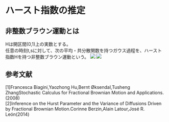 # ハースト指数の推定
## 非整数ブラウン運動とは
Hは開区間(0,1)上の実数とする。  
任意の時刻t,sに対して、次の平均・共分散関数を持つガウス過程を、ハースト指数Hを持つ非整数ブラウン運動という。
<img src="https://latex.codecogs.com/gif.latex?E[B_t^H]=0" />
<img src="https://latex.codecogs.com/gif.latex?R(t,s):=E[B_t^HB_s^H]=\frac{1}{2}()" />
         
      
      
      
## 参考文献
[1]Francesca Biagini,Yaozhong Hu,Bernt Øksendal,Tusheng ZhangStochastic Calculus for Fractional Brownian Motion and Applications.(2008)  
[2]Inference on the Hurst Parameter and the Variance of Diffusions Driven by Fractional Brownian Motion.Corinne Berzin,Alain Latour,José R. León(2014)
